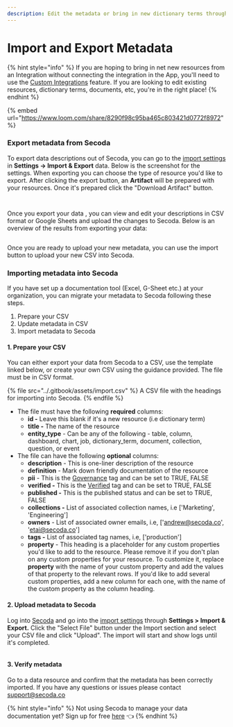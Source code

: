 ```yaml
---
description: Edit the metadata or bring in new dictionary terms through this feature.
---
```


# Import and Export Metadata



{% hint style="info" %}
If you are hoping to bring in net new resources from an Integration without connecting the integration in the App, you'll need to use the [Custom Integrations](../integrations/custom-integration/) feature. If you are looking to edit existing resources, dictionary terms, documents, etc, you're in the right place!
{% endhint %}

{% embed url="https://www.loom.com/share/8290f98c95ba465c803421d0772f8972" %}

### E**xport metadata from Secoda** <a href="#h_3a4bfd6458" id="h_3a4bfd6458"></a>

To export data descriptions out of Secoda, you can go to the [import settings](https://app.secoda.co/settings/import) in **Settings → Import & Export** data. Below is the screenshot for the settings. When exporting you can choose the type of resource you'd like to export. After clicking the export button, an **Artifact** will be prepared with your resources. Once it's prepared click the "Download Artifact" button.

<figure><img src="https://secoda-public-media-assets.s3.amazonaws.com/image%20(13)%20(2).png" alt=""><figcaption></figcaption></figure>

<figure><img src="https://secoda-public-media-assets.s3.amazonaws.com/image%20(16)%20(2).png" alt=""><figcaption></figcaption></figure>

Once you export your data , you can view and edit your descriptions in CSV format or Google Sheets and upload the changes to Secoda. Below is an overview of the results from exporting your data:

<figure><img src="https://secoda-public-media-assets.s3.amazonaws.com/image%20(5)%20(1).png" alt=""><figcaption></figcaption></figure>

Once you are ready to upload your new metadata, you can use the import button to upload your new CSV into Secoda.

### **Importing metadata into Secoda**

If you have set up a documentation tool (Excel, G-Sheet etc.) at your organization, you can migrate your metadata to Secoda following these steps.

1. Prepare your CSV
2. Update metadata in CSV
3. Import metadata to Secoda

#### 1. Prepare your CSV <a href="#h_da2aba5589" id="h_da2aba5589"></a>

You can either export your data from Secoda to a CSV, use the template linked below, or create your own CSV using the guidance provided. The file must be in CSV format.

{% file src="../.gitbook/assets/import.csv" %}
A CSV file with the headings for importing into Secoda.
{% endfile %}

* The file must have the following **required** columns:
  * **id -** Leave this blank if it's a new resource (i.e dictionary term)
  * **title -** The name of the resource
  * **entity\_type** - Can be any of the following - table, column, dashboard, chart, job, dictionary\_term, document, collection, question, or event
* The file can have the following **optional** columns:
  * **description** - This is one-liner description of the resource
  * **definition** - Mark down friendly documentation of the resource
  * **pii** - This is the [Governance](../readme/best-practices/data-governance.md) tag and can be set to TRUE, FALSE
  * **verified -** This is the [Verified](tags/verified-tag.md) tag and can be set to TRUE, FALSE
  * **published -** This is the published status and can be set to TRUE, FALSE
  * **collections -** List of associated collection names, i.e \['Marketing', 'Engineering']
  * **owners** - List of associated owner emails, i.e, \['andrew@secoda.co', 'etai@secoda.co']
  * **tags -** List of associated tag names, i.e, \['production']
  * **property** - This heading is a placeholder for any custom properties you'd like to add to the resource. Please remove it if you don't plan on any custom properties for your resource. To customize it, replace **property** with the name of your custom property and add the values of that property to the relevant rows. If you'd like to add several custom properties, add a new column for each one, with the name of the custom property as the column heading.&#x20;

#### 2. Upload metadata to Secoda <a href="#h_1114a0b4bd" id="h_1114a0b4bd"></a>

Log into [Secoda](https://app.secoda.co) and go into the [import settings](https://app.secoda.co/settings/import) through **Settings > Import & Export.** Click the "Select File" button under the Import section and select your CSV file and click "Upload". The import will start and show logs until it's completed.

<figure><img src="https://secoda-public-media-assets.s3.amazonaws.com/image%20(12)%20(2).png" alt=""><figcaption></figcaption></figure>

#### 3. Verify metadata <a href="#h_47949f1af3" id="h_47949f1af3"></a>

Go to a data resource and confirm that the metadata has been correctly imported. If you have any questions or issues please contact support@secoda.co

{% hint style="info" %}
Not using Secoda to manage your data documentation yet? Sign up for free [here](http://app.secoda.co/) 👈
{% endhint %}
